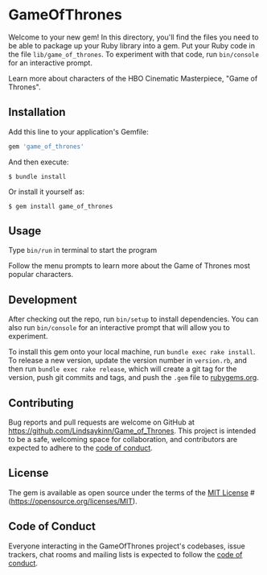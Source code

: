 # GameOfThrones

Welcome to your new gem! In this directory, you'll find the files you need to be able to package up your Ruby library into a gem. Put your Ruby code in the file `lib/game_of_thrones`. To experiment with that code, run `bin/console` for an interactive prompt.

Learn more about characters of the HBO Cinematic Masterpiece, "Game of Thrones".

## Installation

Add this line to your application's Gemfile:

```ruby
gem 'game_of_thrones'
```

And then execute:

    $ bundle install

Or install it yourself as:

    $ gem install game_of_thrones

## Usage

Type `bin/run` in terminal to start the program

Follow the menu prompts to learn more about the Game of Thrones most popular characters.

## Development

After checking out the repo, run `bin/setup` to install dependencies. You can also run `bin/console` for an interactive prompt that will allow you to experiment.

To install this gem onto your local machine, run `bundle exec rake install`. To release a new version, update the version number in `version.rb`, and then run `bundle exec rake release`, which will create a git tag for the version, push git commits and tags, and push the `.gem` file to [rubygems.org](https://rubygems.org).

## Contributing

Bug reports and pull requests are welcome on GitHub at https://github.com/Lindsaykinn/Game_of_Thrones. This project is intended to be a safe, welcoming space for collaboration, and contributors are expected to adhere to the [code of conduct](https://github.com/Lindsaykinn/game_of_thrones/blob/master/CODE_OF_CONDUCT.md).


## License

The gem is available as open source under the terms of the [MIT License](https://github.com/Lindsaykinn/Game_of_Thrones/blob/master/LICENSE.txt)
#(https://opensource.org/licenses/MIT).

## Code of Conduct

Everyone interacting in the GameOfThrones project's codebases, issue trackers, chat rooms and mailing lists is expected to follow the [code of conduct](https://github.com/Lindsaykinn/game_of_thrones/blob/master/CODE_OF_CONDUCT.md).
